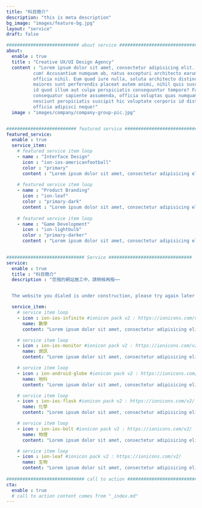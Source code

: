 ```yaml
---
title: "科目簡介"
description: "this is meta description"
bg_image: "images/feature-bg.jpg"
layout: "service"
draft: false

########################### about service #############################
about:
  enable : true
  title : "Creative UX/UI Design Agency"
  content : "Lorem ipsum dolor sit amet, consectetur adipisicing elit. Voluptate soluta corporis odit, optio
          cum! Accusantium numquam ab, natus excepturi architecto earum ipsa aliquam, illum, omnis rerum, eveniet
          officia nihil. Eum quod iure nulla, soluta architecto distinctio. Nesciunt odio ullam expedita, neque fugit
          maiores sunt perferendis placeat autem animi, nihil quis suscipit quibusdam ut reiciendis doloribus natus nemo
          id quod illum aut culpa perspiciatis consequuntur tempore? Facilis nam vitae iure quisquam eius harum
          consequatur sapiente assumenda, officia voluptas quas numquam placeat, alias molestias nisi laudantium
          nesciunt perspiciatis suscipit hic voluptate corporis id distinctio earum. Dolor reprehenderit fuga dolore
          officia adipisci neque!"
  image : "images/company/company-group-pic.jpg"


########################## featured service ############################
featured_service:
  enable : true
  service_item:
    # featured service item loop
    - name : "Interface Design"
      icon : "ion-ios-americanfootball"
      color : "primary"
      content : "Lorem ipsum dolor sit amet, consectetur adipisicing elit. Saepe enim impedit repudiandae omnis est temporibus."
      
    # featured service item loop
    - name : "Product Branding"
      icon : "ion-leaf"
      color : "primary-dark"
      content : "Lorem ipsum dolor sit amet, consectetur adipisicing elit. Saepe enim impedit repudiandae omnis est temporibus."
      
    # featured service item loop
    - name : "Game Development"
      icon : "ion-lightbulb"
      color : "primary-darker"
      content : "Lorem ipsum dolor sit amet, consectetur adipisicing elit. Saepe enim impedit repudiandae omnis est temporibus."

      
############################# Service ###############################
service:
  enable : true
  title : "科目簡介"
  description : "您撥的網站施工中，請稍候再撥⋯⋯


  The website you dialed is under construction, please try again later."

  service_item:
    # service item loop
    - icon : ion-ios-infinite #ionicon pack v2 : https://ionicons.com/v2/
      name: 數學
      content: "Lorem ipsum dolor sit amet, consectetur adipisicing elit, sed do eiusmod tempor incididunt ut"

    # service item loop
    - icon : ion-ios-monitor #ionicon pack v2 : https://ionicons.com/v2/
      name: 資訊
      content: "Lorem ipsum dolor sit amet, consectetur adipisicing elit, sed do eiusmod tempor incididunt ut"

    # service item loop
    - icon : ion-android-globe #ionicon pack v2 : https://ionicons.com/v2/
      name: 地科
      content: "Lorem ipsum dolor sit amet, consectetur adipisicing elit, sed do eiusmod tempor incididunt ut"

    # service item loop
    - icon : ion-ios-flask #ionicon pack v2 : https://ionicons.com/v2/
      name: 化學
      content: "Lorem ipsum dolor sit amet, consectetur adipisicing elit, sed do eiusmod tempor incididunt ut"

    # service item loop
    - icon : ion-ios-bolt #ionicon pack v2 : https://ionicons.com/v2/
      name: 物理
      content: "Lorem ipsum dolor sit amet, consectetur adipisicing elit, sed do eiusmod tempor incididunt ut"

    # service item loop
    - icon : ion-leaf #ionicon pack v2 : https://ionicons.com/v2/
      name: 生物
      content: "Lorem ipsum dolor sit amet, consectetur adipisicing elit, sed do eiusmod tempor incididunt ut"
      
############################# call to action #################################
cta:
  enable : true
  # call to action content comes from "_index.md"
---
```


